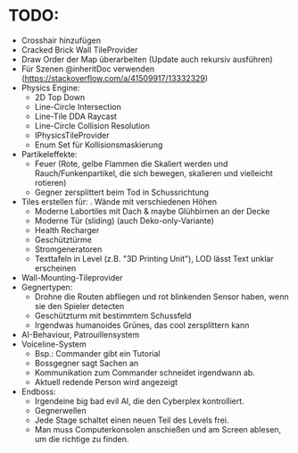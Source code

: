 # TODO:
- Crosshair hinzufügen
- Cracked Brick Wall TileProvider
- Draw Order der Map überarbeiten (Update auch rekursiv ausführen)
- Für Szenen @inheritDoc verwenden (https://stackoverflow.com/a/41509917/13332329)
- Physics Engine:
    - 2D Top Down
    - Line-Circle Intersection
    - Line-Tile DDA Raycast
    - Line-Circle Collision Resolution
    - IPhysicsTileProvider
    - Enum Set für Kollisionsmaskierung
- Partikeleffekte:
    - Feuer (Rote, gelbe Flammen die Skaliert werden und Rauch/Funkenpartikel, die sich bewegen, skalieren und vielleicht rotieren)
    - Gegner zersplittert beim Tod in Schussrichtung
- Tiles erstellen für:
    . Wände mit verschiedenen Höhen
    - Moderne Labortiles mit Dach & maybe Glühbirnen an der Decke
    - Moderne Tür (sliding) (auch Deko-only-Variante)
    - Health Recharger
    - Geschütztürme
    - Stromgeneratoren
    - Texttafeln in Level (z.B. "3D Printing Unit"), LOD lässt Text unklar erscheinen
- Wall-Mounting-Tileprovider
- Gegnertypen:
    - Drohne die Routen abfliegen und rot blinkenden Sensor haben, wenn sie den Spieler detecten
    - Geschützturm mit bestimmtem Schussfeld
    - Irgendwas humanoides Grünes, das cool zersplittern kann
- AI-Behaviour, Patrouillensystem
- Voiceline-System
    - Bsp.: Commander gibt ein Tutorial 
    - Bossgegner sagt Sachen an
    - Kommunikation zum Commander schneidet irgendwann ab.
    - Aktuell redende Person wird angezeigt
- Endboss: 
    - Irgendeine big bad evil AI, die den Cyberplex kontrolliert.
    - Gegnerwellen
    - Jede Stage schaltet einen neuen Teil des Levels frei.
    - Man muss Computerkonsolen anschießen und am Screen ablesen, um die richtige zu finden.